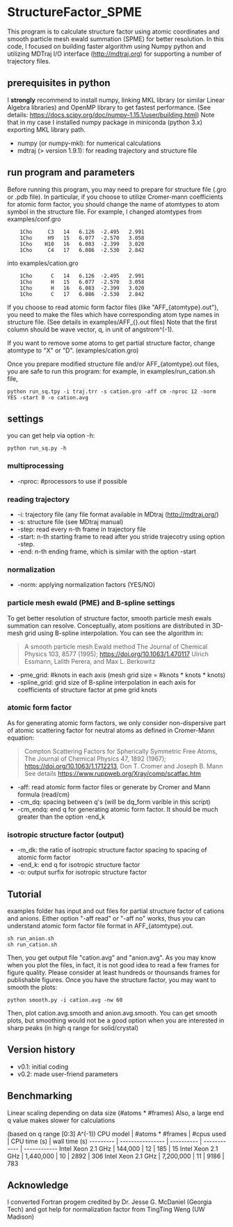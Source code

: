 # StructureFactor_SPME
This program is to calculate structure factor using atomic coordinates and smooth particle mesh ewald summation (SPME) for better resolution. In this code, I focused on building faster algorithm using Numpy python and utilizing MDTraj I/O interface (http://mdtraj.org) for supporting a number of trajectory files.

## prerequisites in python
I **strongly** recommend to install numpy, linking MKL library (or similar Linear Algebra libraries) and OpenMP library to get fastest performance.
(See details: https://docs.scipy.org/doc/numpy-1.15.1/user/building.html)
Note that in my case I installed numpy package in miniconda (python 3.x) exporting MKL library path.
* numpy (or numpy-mkl): for numerical calculations
* mdtraj (> version 1.9.1): for reading trajectory and structure file

## run program and parameters
Before running this program, you may need to prepare for structure file (.gro or .pdb file). In particular, if you choose to utilize Cromer-mann coefficients for atomic form factor, you should change the name of atomtypes to atom symbol in the structure file. For example, I changed atomtypes from examples/conf.gro
```
    1Cho     C3   14   6.126  -2.495   2.991
    1Cho     H9   15   6.077  -2.570   3.058
    1Cho    H10   16   6.083  -2.399   3.020
    1Cho     C4   17   6.086  -2.530   2.842
```
into examples/cation.gro
```
    1Cho      C   14   6.126  -2.495   2.991
    1Cho      H   15   6.077  -2.570   3.058
    1Cho      H   16   6.083  -2.399   3.020
    1Cho      C   17   6.086  -2.530   2.842
```
If you choose to read atomic form factor files (like "AFF_{atomtype}.out"), you need to make the files which have corresponding atom type names in structure file. (See details in examples/AFF_{}.out files) Note that the first column should be wave vector, q, in unit of angstrom^(-1).

If you want to remove some atoms to get partial structure factor, change atomtype to "X" or "D". (examples/cation.gro)

Once you prepare modified structure file and/or AFF_{atomtype}.out files, you are safe to run this program: for example, in examples/run_cation.sh file,
```
python run_sq.tpy -i traj.trr -s cation.gro -aff cm -nproc 12 -norm YES -start 0 -o cation.avg
```

## settings
you can get help via option -h:
```
python run_sq.py -h
```
### multiprocessing
* -nproc: #processors to use if possible
### reading trajectory
* -i: trajectory file (any file format available in MDtraj (http://mdtraj.org/)
* -s: structure file (see MDtraj manual)
* -step: read every n-th frame in trajectory file
* -start: n-th starting frame to read after you stride trajecotry using option -step.
* -end: n-th ending frame, which is similar with the option -start
### normalization 
* -norm: applying normalization factors (YES/NO)
### particle mesh ewald (PME) and B-spline settings
To get better resolution of structure factor, smooth particle mesh ewals summation can resolve. Conceptually, atom positions are distributed in 3D-mesh grid using B-spline interpolation. You can see the algorithm in:
> A smooth particle mesh Ewald method
> The Journal of Chemical Physics 103, 8577 (1995); https://doi.org/10.1063/1.470117
> Ulrich Essmann, Lalith Perera, and Max L. Berkowitz
* -pme_grid: #knots in each axis (mesh grid size = #knots * knots * knots)
* -spline_grid: grid size of B-spline interpolation in each axis for coefficients of structure factor at pme grid knots
### atomic form factor
As for generating atomic form factors, we only consider non-dispersive part of atomic scattering factor for neutral atoms as defined in Cromer-Mann equation:
> Compton Scattering Factors for Spherically Symmetric Free Atoms, 
> The Journal of Chemical Physics 47, 1892 (1967); https://doi.org/10.1063/1.1712213, 
> Don T. Cromer and Joseph B. Mann
See details https://www.ruppweb.org/Xray/comp/scatfac.htm
* -aff: read atomic form factor files or generate by Cromer and Mann formula (read/cm)
* -cm_dq: spacing between q's (will be dq_form varible in this script)
* -cm_endq: end q for generating atomic form factor. It should be much greater than the option -end_k 
### isotropic structure factor (output)
* -m_dk: the ratio of isotropic structure factor spacing to spacing of atomic form factor
* -end_k: end q for isotropic structure factor
* -o: output surfix for isotropic structure factor

## Tutorial
examples folder has input and out files for partial structure factor of cations and anions.
Either option "-aff read" or "-aff no" works, thus you can understand atomic form factor file format in AFF_{atomtype}.out.
```
sh run_anion.sh
sh run_cation.sh
```
Then, you get output file "cation.avg" and "anion.avg". As you may know when you plot the files, in fact, it is not good idea to read a few frames for figure quality. Please consider at least hundreds or thounsands frames for publishable figures.
Once you have the structure factor, you may want to smooth the plots:
```
python smooth.py -i cation.avg -nw 60
```
Then, plot cation.avg.smooth and anion.avg.smooth. You can get smooth plots, but smoothing would not be a good option when you are interested in sharp peaks (in high q range for solid/crystal)

## Version history
* v0.1: initial coding
* v0.2: made user-friend parameters

## Benchmarking
Linear scaling depending on data size (#atoms * #frames)
Also, a large end q value makes slower for calculations

(based on q range [0:3] A^(-1))
CPU model | #atoms * #frames | #cpus used | CPU time (s) | wall time (s)
--------- | ---------------- | ---------- | ------------ | ------------
Intel Xeon 2.1 GHz | 144,000 | 12 | 185 | 15
Intel Xeon 2.1 GHz | 1,440,000 | 10 | 2892 | 306
Intel Xeon 2.1 GHz | 7,200,000 | 11 | 9186 | 783
 
## Acknowledge
I converted Fortran progem credited by Dr. Jesse G. McDaniel (Georgia Tech)
 and got help for normalization factor from TingTing Weng (UW Madison)

